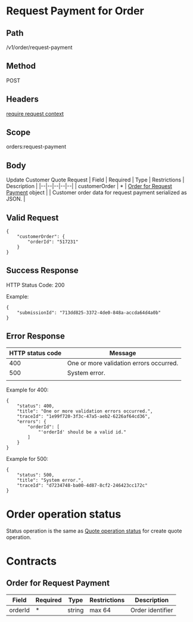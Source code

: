 # Request Payment for Order

## Path
/v1/order/request-payment

## Method

POST

## Headers

[require request context](https://github.com/dkhardwarecom/docs/blob/main/partnerApi/authentication.md#request-context)

## Scope
orders:request-payment

## Body
Update Customer Quote Request
| Field | Required | Type | Restrictions | Description |
|--|--|--|--|--|
| customerOrder | * | [Order for Request Payment](https://github.com/dkhardwarecom/docs/blob/main/partnerApi/orders/request-payment-for-order.md#order-for-request-payment) object |  | Customer order data for request payment serialized as JSON. |


## Valid Request
```
{
	"customerOrder": {
		"orderId": "517231"
	}
}
```

## Success Response

HTTP Status Code: 200

Example:
```
{
    "submissionId": "713dd825-3372-4de0-848a-accda64d4a0b"
}
```

## Error Response


| HTTP status code | Message |
|--|--|
| 400 | One or more validation errors occurred. |
| 500 | System error. |
|  |  |

Example for 400:
```
{
    "status": 400,
    "title": "One or more validation errors occurred.",
    "traceId": "1e99f720-3f3c-47a5-aeb2-6226af64cd36",
    "errors": {
        "orderId": [
            "'orderId' should be a valid id."
        ]
    }
}
```

Example for 500:
```
{
    "status": 500,
    "title": "System error.",
    "traceId": "d7234748-ba00-4d87-8cf2-246423cc172c"
}
```

# Order operation status

Status operation is the same as [Quote operation status](https://github.com/dkhardwarecom/docs/blob/main/partnerApi/orders/create-quotas.md#quote-operation-status) for create quote operation.

# Contracts

## Order for Request Payment

| Field | Required | Type | Restrictions | Description |
|--|--|--|--|--|
| orderId | * | string  | max 64 |  Order identifier|
